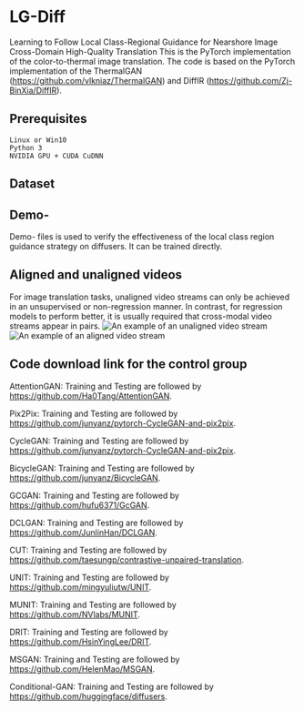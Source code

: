 # LG-Diff
Learning to Follow Local Class-Regional Guidance for Nearshore Image Cross-Domain High-Quality Translation
This is the PyTorch implementation of the color-to-thermal image translation. The code is based on the PyTorch implementation of the ThermalGAN (https://github.com/vlkniaz/ThermalGAN) and DiffIR (https://github.com/Zj-BinXia/DiffIR).

## Prerequisites
    Linux or Win10 
    Python 3 
    NVIDIA GPU + CUDA CuDNN

## Dataset

## Demo-
Demo- files is used to verify the effectiveness of the local class region guidance strategy on diffusers. It can be trained directly.

## Aligned and unaligned videos
For image translation tasks, unaligned video streams can only be achieved in an unsupervised or non-regression manner. In contrast, for regression models to perform better, it is usually required that cross-modal video streams appear in pairs.
![An example of an unaligned video stream](https://github.com/Ding-JianGang/LG-Diff/blob/main/image/unalign.gif)
![An example of an aligned video stream](https://github.com/Ding-JianGang/LG-Diff/blob/main/image/align.gif)


## Code download link for the control group
AttentionGAN: Training and Testing are followed by https://github.com/Ha0Tang/AttentionGAN.

Pix2Pix: Training and Testing are followed by https://github.com/junyanz/pytorch-CycleGAN-and-pix2pix.

CycleGAN: Training and Testing are followed by https://github.com/junyanz/pytorch-CycleGAN-and-pix2pix.

BicycleGAN: Training and Testing are followed by https://github.com/junyanz/BicycleGAN.

GCGAN: Training and Testing are followed by https://github.com/hufu6371/GcGAN.

DCLGAN: Training and Testing are followed by https://github.com/JunlinHan/DCLGAN.

CUT: Training and Testing are followed by https://github.com/taesungp/contrastive-unpaired-translation.

UNIT: Training and Testing are followed by https://github.com/mingyuliutw/UNIT.

MUNIT: Training and Testing are followed by https://github.com/NVlabs/MUNIT.

DRIT: Training and Testing are followed by https://github.com/HsinYingLee/DRIT.

MSGAN: Training and Testing are followed by https://github.com/HelenMao/MSGAN.

Conditional-GAN: Training and Testing are followed by https://github.com/huggingface/diffusers.
